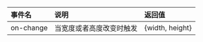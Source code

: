 |   事件名    |          说明          | 返回值 |
|:----------- |:---------------------- |:------ |
| on-change | 当宽度或者高度改变时触发 | {width, height}  |